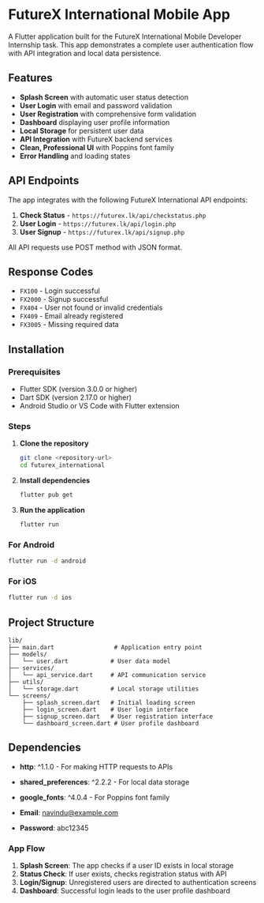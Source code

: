 # FutureX International Mobile App

A Flutter application built for the FutureX International Mobile Developer Internship task. This app demonstrates a complete user authentication flow with API integration and local data persistence.

## Features

- **Splash Screen** with automatic user status detection
- **User Login** with email and password validation
- **User Registration** with comprehensive form validation
- **Dashboard** displaying user profile information
- **Local Storage** for persistent user data
- **API Integration** with FutureX backend services
- **Clean, Professional UI** with Poppins font family
- **Error Handling** and loading states

## API Endpoints

The app integrates with the following FutureX International API endpoints:

1. **Check Status** - `https://futurex.lk/api/checkstatus.php`
2. **User Login** - `https://futurex.lk/api/login.php`
3. **User Signup** - `https://futurex.lk/api/signup.php`

All API requests use POST method with JSON format.

## Response Codes

- `FX100` - Login successful
- `FX2000` - Signup successful
- `FX404` - User not found or invalid credentials
- `FX409` - Email already registered
- `FX3005` - Missing required data

## Installation

### Prerequisites

- Flutter SDK (version 3.0.0 or higher)
- Dart SDK (version 2.17.0 or higher)
- Android Studio or VS Code with Flutter extension

### Steps

1. **Clone the repository**
   ```bash
   git clone <repository-url>
   cd futurex_international
   ```

2. **Install dependencies**
   ```bash
   flutter pub get
   ```

3. **Run the application**
   ```bash
   flutter run
   ```

### For Android

```bash
flutter run -d android
```

### For iOS

```bash
flutter run -d ios
```

## Project Structure

```
lib/
├── main.dart                 # Application entry point
├── models/
│   └── user.dart            # User data model
├── services/
│   └── api_service.dart     # API communication service
├── utils/
│   └── storage.dart         # Local storage utilities
└── screens/
    ├── splash_screen.dart   # Initial loading screen
    ├── login_screen.dart    # User login interface
    ├── signup_screen.dart   # User registration interface
    └── dashboard_screen.dart # User profile dashboard
```

## Dependencies

- **http**: ^1.1.0 - For making HTTP requests to APIs
- **shared_preferences**: ^2.2.2 - For local data storage
- **google_fonts**: ^4.0.4 - For Poppins font family

- **Email**: navindu@example.com
- **Password**: abc12345

### App Flow

1. **Splash Screen**: The app checks if a user ID exists in local storage
2. **Status Check**: If user exists, checks registration status with API
3. **Login/Signup**: Unregistered users are directed to authentication screens
4. **Dashboard**: Successful login leads to the user profile dashboard


